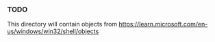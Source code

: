 ### TODO
This directory will contain objects from https://learn.microsoft.com/en-us/windows/win32/shell/objects